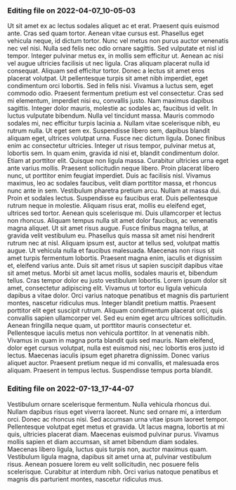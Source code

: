 

### Editing file on 2022-04-07_10-05-03

Ut sit amet ex ac lectus sodales aliquet ac et erat. Praesent quis euismod ante. Cras sed quam tortor. Aenean vitae cursus est. Phasellus eget vehicula neque, id dictum tortor. Nunc vel metus non purus auctor venenatis nec vel nisi. Nulla sed felis nec odio ornare sagittis. Sed vulputate et nisl id tempor. Integer pulvinar metus ex, in mollis sem efficitur ut. Aenean ac nisi vel augue ultricies facilisis ut nec ligula. Cras aliquam placerat nulla id consequat. Aliquam sed efficitur tortor. Donec a lectus sit amet eros placerat volutpat. Ut pellentesque turpis sit amet nibh imperdiet, eget condimentum orci lobortis. Sed in felis nisi.
Vivamus a luctus sem, eget commodo odio. Praesent fermentum pretium est vel consectetur. Cras sed mi elementum, imperdiet nisi eu, convallis justo. Nam maximus dapibus sagittis. Integer dolor mauris, molestie ac sodales ac, faucibus id velit. In luctus vulputate bibendum. Nulla vel tincidunt massa. Mauris commodo sodales mi, nec efficitur turpis lacinia a. Nullam vitae scelerisque nibh, eu rutrum nulla. Ut eget sem ex. Suspendisse libero sem, dapibus blandit aliquam eget, ultrices volutpat urna. Fusce nec dictum ligula. Donec finibus enim ac consectetur ultricies. Integer ut risus tempor, pulvinar metus at, lobortis sem. In quam enim, gravida id nisi et, blandit condimentum dolor. Etiam at porttitor elit.
Quisque non ligula massa. Curabitur ultricies urna eget ante varius mollis. Praesent sollicitudin neque libero. Proin placerat libero nunc, ut porttitor enim feugiat imperdiet. Duis ac facilisis nisl. Vivamus maximus, leo ac sodales faucibus, velit diam porttitor massa, et rhoncus nunc ante in sem. Vestibulum pharetra pretium arcu. Nullam at massa dui. Proin et sodales lectus. Suspendisse eu faucibus erat. Duis pellentesque rutrum neque in molestie. Aliquam risus erat, mollis eu eleifend eget, ultrices sed tortor. Aenean quis scelerisque mi. Duis ullamcorper et lectus non rhoncus.
Aliquam tempus nulla sit amet dolor faucibus, ac venenatis magna aliquet. Ut sit amet risus augue. Fusce finibus magna tellus, at gravida velit vestibulum eu. Phasellus quis massa sit amet nisi hendrerit rutrum nec at nisl. Aliquam ipsum est, auctor at tellus sed, volutpat mattis augue. Ut vehicula nulla et faucibus malesuada. Maecenas non risus sit amet turpis fermentum lobortis. Praesent magna enim, iaculis et dignissim et, eleifend varius ante. Duis sit amet risus ut sapien suscipit dapibus vitae sit amet metus. Morbi sit amet lacus mollis, sodales mauris et, bibendum tellus. Cras tempor dolor eu justo vestibulum lobortis. Lorem ipsum dolor sit amet, consectetur adipiscing elit. Vivamus ut tortor eu ligula vehicula dapibus a vitae dolor. Orci varius natoque penatibus et magnis dis parturient montes, nascetur ridiculus mus.
Integer blandit pretium mattis. Praesent porttitor elit eget suscipit rutrum. Aliquam condimentum placerat orci, quis convallis sapien ullamcorper vel. Sed eu enim eget arcu ultrices sollicitudin. Aenean fringilla neque quam, ut porttitor mauris consectetur et. Pellentesque iaculis metus non vehicula porttitor. In at venenatis nibh. Vivamus in quam in magna porta blandit quis sed mauris. Nam eleifend, dolor eget cursus volutpat, nulla est euismod nisi, nec lobortis eros justo id lectus. Maecenas iaculis ipsum eget pharetra dignissim. Donec varius aliquet auctor. Praesent pretium neque id mi convallis, et malesuada eros aliquam. Praesent in tempus lectus. Suspendisse tempus porta blandit.




### Editing file on 2022-07-13_17-44-07

Vestibulum ornare scelerisque fermentum. Nulla vehicula rhoncus dui. Nullam dapibus risus eget viverra laoreet. Nunc sed ornare mi, a interdum orci. Donec ac rhoncus nisi. Sed accumsan urna vitae ipsum laoreet tempor. Pellentesque volutpat eget metus et gravida. Ut lacus magna, lobortis at mi quis, ultricies placerat diam. Maecenas euismod pulvinar purus. Vivamus mollis sapien et diam accumsan, sit amet bibendum diam sodales. Maecenas libero ligula, luctus quis turpis non, auctor maximus quam. Vestibulum ligula magna, dapibus sit amet urna at, pulvinar vestibulum risus. Aenean posuere lorem eu velit sollicitudin, nec posuere felis scelerisque. Curabitur at interdum nibh. Orci varius natoque penatibus et magnis dis parturient montes, nascetur ridiculus mus.


